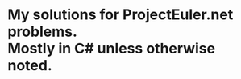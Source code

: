 My solutions for ProjectEuler.net problems.  
Mostly in C# unless otherwise noted.
==========================================
